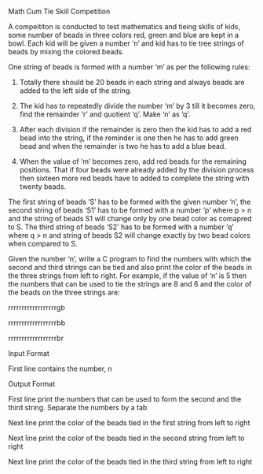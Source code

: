 Math Cum Tie Skill Competition

A compeititon is conducted to test mathematics and tieing skills of kids, some number of beads in three colors red, green and blue are kept in a bowl. Each kid will be given a number ‘n’ and kid has to tie tree strings of beads by mixing the colored beads.

One string of beads is formed with a number ‘m’ as per the following rules:

1. Totally there should be 20 beads in each string and always beads are added to the left side of the string.

2. The kid has to repeatedly divide the number ‘m’ by 3 till it becomes zero, find the remainder ‘r’ and quotient ‘q’. Make ‘n’ as ‘q’.

3. After each division if the remainder is zero then the kid has to add a red bead into the string, if the reminder is one then he has to add green bead and when the remainder is two he has to add a blue bead.

4. When the value of ‘m’ becomes zero, add red beads for the remaining positions. That if four beads were already added by the division process then sixteen more red beads have to added to complete the string with twenty beads.

The first string of beads ‘S’ has to be formed with the given number ‘n’, the second string of beads ‘S1’ has to be formed with a number ‘p’ where p > n and the string of beads S1 will change only by one bead color as comapred to S. The third string of beads ‘S2’ has to be formed with a number ‘q’ where q > n and string of beads S2 will change exactly by two bead colors when compared to S.

Given the number ‘n’, write a C program to find the numbers with which the second and third strings can be tied and also print the color of the beads in the three strings from left to right. For example, if the value of ‘n’ is 5 then the numbers that can be used to tie the strings are 8 and 6 and the color of the beads on the three strings are:

rrrrrrrrrrrrrrrrrrgb

rrrrrrrrrrrrrrrrrrbb

rrrrrrrrrrrrrrrrrrbr

Input Format

First line contains the number, n

Output Format

First line print the numbers that can be used to form the second and the third string. Separate the numbers by a tab

Next line print the color of the beads tied in the first string from left to right

Next line print the color of the beads tied in the second string from left to right

Next line print the color of the beads tied in the third string from left to right